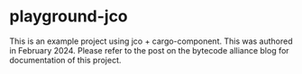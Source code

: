 # playground-jco

This is an example project using jco + cargo-component. This was authored in
February 2024. Please refer to the post on the bytecode alliance blog for
documentation of this project.
